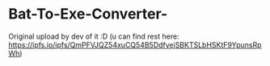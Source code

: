 # Bat-To-Exe-Converter-
Original upload by dev of it :D
(u can find rest here: https://ipfs.io/ipfs/QmPFVJQZ54xuCQ54B5DdfyejSBKTSLbHSKtF9YpunsRpWh)
